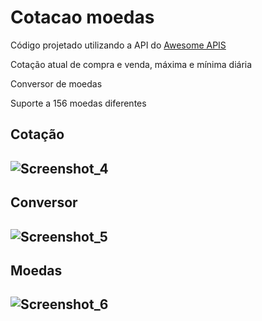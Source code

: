 # Cotacao moedas
 
Código projetado utilizando a API do <a href=https://docs.awesomeapi.com.br/ target= _blank> Awesome APIS </a>

Cotação atual de compra e venda, máxima e mínima diária

Conversor de moedas

Suporte a 156 moedas diferentes

<h2> Cotação <h2> 
 
 ![Screenshot_4](https://user-images.githubusercontent.com/84361560/162290401-8c96ad4a-13e0-4bd6-ac51-60576cc909d7.png)

 <h2> Conversor <h2>
  
  ![Screenshot_5](https://user-images.githubusercontent.com/84361560/162290455-13d3409d-60c2-4812-9763-b1fadd7a3d11.png)

 <h2> Moedas <h2>
  
  ![Screenshot_6](https://user-images.githubusercontent.com/84361560/162290493-f753282b-3288-4042-af91-db5aea0f6ce8.png)
